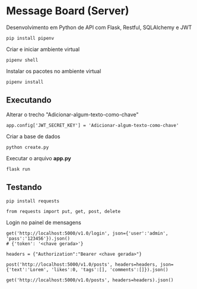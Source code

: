 # Message Board (Server)

Desenvolvimento em Python de API com Flask, Restful, SQLAlchemy e JWT

```{shell}
pip install pipenv
```

Criar e iniciar ambiente virtual 

```{shell}
pipenv shell
```

Instalar os pacotes no ambiente virtual 

```{shell}
pipenv install 
```

## Executando

Alterar o trecho "Adicionar-algum-texto-como-chave" 

```{python}
app.config['JWT_SECRET_KEY'] = 'Adicionar-algum-texto-como-chave'
```

Criar a base de dados 

```{shell}
python create.py
```

Executar o arquivo **app.py**

```{shell}
flask run
```

## Testando

```{shell}
pip install requests
```

```{python}
from requests import put, get, post, delete
```

Login no painel de mensagens

```{python}
get('http://localhost:5000/v1.0/login', json={'user':'admin', 'pass':'123456'}).json()
# {'token': '<chave gerada>'}
```

```{python}
headers = {"Authorization":"Bearer <chave gerada>"}
```

```{python}
post('http://localhost:5000/v1.0/posts', headers=headers, json={'text':'Lorem', 'likes':0, 'tags':[], 'comments':[]}).json()
```

```{python}
get('http://localhost:5000/v1.0/posts', headers=headers).json()
```